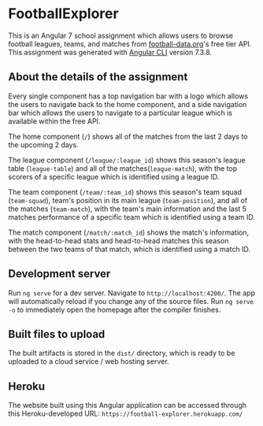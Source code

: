 # FootballExplorer

This is an Angular 7 school assignment which allows users to browse football leagues, teams, and matches from [football-data.org](https://www.football-data.org/)'s free tier API. This assignment was generated with [Angular CLI](https://github.com/angular/angular-cli) version 7.3.8.


## About the details of the assignment

Every single component has a top navigation bar with a logo which allows the users to navigate back to the home component, and a side navigation bar which allows the users to navigate to a particular league which is available within the free API.

The home component (`/`) shows all of the matches from the last 2 days to the upcoming 2 days.

The league component (`/league/:league_id`) shows this season's league table (`league-table`) and all of the matches(`league-match`), with the top scorers of a specific league which is identified using a league ID.

The team component (`/team/:team_id`) shows this season's team squad (`team-squad`), team's position in its main league (`team-position`), and all of the matches (`team-match`), with the team's main information and the last 5 matches performance of a specific team which is identified using a team ID.

The match component (`/match/:match_id`) shows the match's information, with the head-to-head stats and head-to-head matches this season between the two teams of that match, which is identified using a match ID.


## Development server

Run `ng serve` for a dev server. Navigate to `http://localhost:4200/`. The app will automatically reload if you change any of the source files.
Run `ng serve -o` to immediately open the homepage after the compiler finishes.


## Built files to upload

The built artifacts is stored in the `dist/` directory, which is ready to be uploaded to a cloud service / web hosting server.


## Heroku

The website built using this Angular application can be accessed through this Heroku-developed URL: `https://football-explorer.herokuapp.com/`
